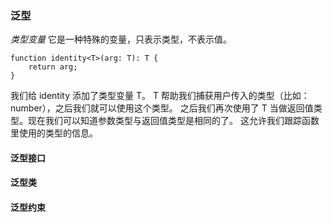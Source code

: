 ### 泛型

_类型变量_ 它是一种特殊的变量，只表示类型，不表示值。

```
function identity<T>(arg: T): T {
    return arg;
}
```

我们给 identity 添加了类型变量 T。 T 帮助我们捕获用户传入的类型（比如：number），之后我们就可以使用这个类型。 之后我们再次使用了 T 当做返回值类型。现在我们可以知道参数类型与返回值类型是相同的了。 这允许我们跟踪函数里使用的类型的信息。


#### 泛型接口

#### 泛型类

#### 泛型约束